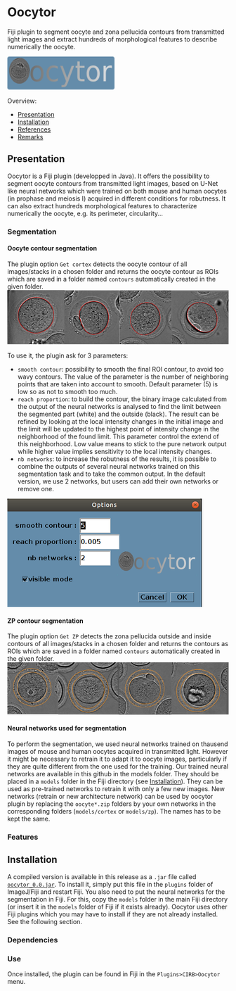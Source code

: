 # Oocytor  
Fiji plugin to segment oocyte and zona pellucida contours from transmitted light images and extract hundreds of morphological features to describe numerically the oocyte. 

![image Oocytor](./imgs/oo_logo.png?raw=true "Oocytor logo")
 
Overview:

 * [Presentation](#presentation)
 * [Installation](#installation)
 * [References](#references)
 * [Remarks](#remarks)

## Presentation
Oocytor is a Fiji plugin (developped in Java). It offers the possibility to segment oocyte contours from transmitted light images, based on U-Net like neural networks which were trained on both mouse and human oocytes (in prophase and meiosis I) acquired in different conditions for robutness. It can also extract hundreds morphological features to characterize numerically the oocyte, e.g. its perimeter, circularity...  


### Segmentation
#### Oocyte contour segmentation
The plugin option `Get cortex` detects the oocyte contour of all images/stacks in a chosen folder and returns the oocyte contour as ROIs which are saved in a folder named `contours` automatically created in the given folder.
![image cortex segmentation](./imgs/cortexseg.png?raw=true "Example of cortex segmentation")

To use it, the plugin ask for 3 parameters:
* `smooth contour`: possibility to smooth the final ROI contour, to avoid too wavy contours. The value of the parameter is the number of neighboring points that are taken into account to smooth. Default parameter (5) is low so as not to smooth too much. 
* `reach proportion`: to build the contour, the binary image calculated from the output of the neural networks is analysed to find the limit between the segmented part (white) and the outside (black). The result can be refined by looking at the local intensity changes in the initial image and the limit will be updated to the highest point of intensity change in the neighborhood of the found limit. This parameter control the extend of this neighborhood. Low value means to stick to the pure network output while higher value implies sensitivity to the local intensity changes.
* `nb networks`: to increase the robutness of the results, it is possible to combine the outputs of several neural networks trained on this segmentation task and to take the common output. In the default version, we use 2 networks, but users can add their own networks or remove one.

![gui cortex](./imgs/interfaceCortex.png?raw=true "Cortex option interface")

#### ZP contour segmentation
The plugin option `Get ZP` detects the zona pellucida outside and inside contours of all images/stacks in a chosen folder and returns the contours as ROIs which are saved in a folder named `contours` automatically created in the given folder.
![image zp segmentation](./imgs/zpseg.png?raw=true "Example of zp segmentation")

#### Neural networks used for segmentation
To perform the segmentation, we used neural networks trained on thausend images of mouse and human oocytes acquired in transmitted light. However it might be necessary to retrain it to adapt it to oocyte images, particularly if they are quite different from the one used for the training. 
Our trained neural networks are available in this github in the models folder. They should be placed in a `models` folder in the Fiji directory (see [Installation](#installation)). They can be used as pre-trained networks to retrain it with only a few new images. New networks (retrain or new architecture network) can be used by oocytor plugin by replacing the `oocyte*.zip` folders by your own networks in the corresponding folders (`models/cortex` or `models/zp`). The names has to be kept the same.

### Features

## Installation

A compiled version is available in this release as a `.jar` file called [`oocytor_0.0.jar`](./oocytor/src/target/ "File link"). To install it, simply put this file in the `plugins` folder of ImageJ/Fiji and restart Fiji. 
You also need to put the neural networks for the segmentation in Fiji. 
For this, copy the `models` folder in the main Fiji directory (or insert it in the `models` folder of Fiji if it exists already).
Oocytor uses other Fiji plugins which you may have to install if they are not already installed. See the following section.

### Dependencies

### Use
Once installed, the plugin can be found in Fiji in the `Plugins>CIRB>Oocytor` menu.
